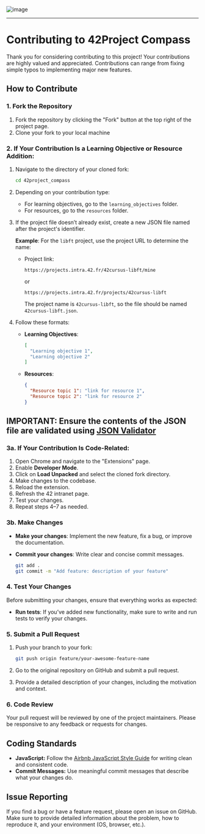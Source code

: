 ![image](https://github.com/user-attachments/assets/7631e484-3a79-4bec-827d-3d7e07cc3c58)

---

# Contributing to 42Project Compass

Thank you for considering contributing to this project! Your contributions are highly valued and appreciated. Contributions can range from fixing simple typos to implementing major new features.

## How to Contribute

### 1. Fork the Repository

1. Fork the repository by clicking the "Fork" button at the top right of the project page.
2. Clone your fork to your local machine

### 2. If Your Contribution Is a Learning Objective or Resource Addition:

1. Navigate to the directory of your cloned fork:

   ```bash
   cd 42project_compass
   ```

2. Depending on your contribution type:
   - For learning objectives, go to the `learning_objectives` folder.
   - For resources, go to the `resources` folder.

3. If the project file doesn’t already exist, create a new JSON file named after the project's identifier. 

   **Example**: For the `libft` project, use the project URL to determine the name:
   - Project link: 
     ```
     https://projects.intra.42.fr/42cursus-libft/mine
     ```
     or
     ```
     https://projects.intra.42.fr/projects/42cursus-libft
     ```
     The project name is `42cursus-libft`, so the file should be named `42cursus-libft.json`.

4. Follow these formats:
   - **Learning Objectives**:
     ```json
     [
       "Learning objective 1",
       "Learning objective 2"
     ]
     ```
   - **Resources**:
     ```json
     {
       "Resource topic 1": "link for resource 1",
       "Resource topic 2": "link for resource 2"
     }
     ```

**IMPORTANT**: Ensure the contents of the JSON file are validated using [JSON Validator](https://jsonlint.com/)
---

### 3a. If Your Contribution Is Code-Related:

1. Open Chrome and navigate to the "Extensions" page.
2. Enable **Developer Mode**.
3. Click on **Load Unpacked** and select the cloned fork directory.
4. Make changes to the codebase.
5. Reload the extension.
6. Refresh the 42 intranet page.
7. Test your changes.
8. Repeat steps 4–7 as needed.

### 3b. Make Changes

- **Make your changes**: Implement the new feature, fix a bug, or improve the documentation.

- **Commit your changes**: Write clear and concise commit messages.

  ```bash
  git add .
  git commit -m "Add feature: description of your feature"
  ```

### 4. Test Your Changes

Before submitting your changes, ensure that everything works as expected:

- **Run tests**: If you’ve added new functionality, make sure to write and run tests to verify your changes.

### 5. Submit a Pull Request

1. Push your branch to your fork:

   ```bash
   git push origin feature/your-awesome-feature-name
   ```

2. Go to the original repository on GitHub and submit a pull request.
3. Provide a detailed description of your changes, including the motivation and context.

### 6. Code Review

Your pull request will be reviewed by one of the project maintainers. Please be responsive to any feedback or requests for changes.

## Coding Standards

- **JavaScript:** Follow the [Airbnb JavaScript Style Guide](https://github.com/airbnb/javascript) for writing clean and consistent code.
- **Commit Messages:** Use meaningful commit messages that describe what your changes do.

## Issue Reporting

If you find a bug or have a feature request, please open an issue on GitHub. Make sure to provide detailed information about the problem, how to reproduce it, and your environment (OS, browser, etc.).
